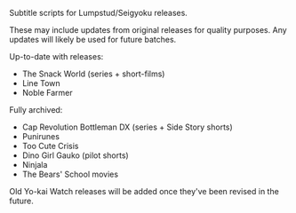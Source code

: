 Subtitle scripts for Lumpstud/Seigyoku releases.

These may include updates from original releases for quality purposes. Any updates will likely be used for future batches.

Up-to-date with releases:
- The Snack World (series + short-films)
- Line Town
- Noble Farmer

Fully archived:
- Cap Revolution Bottleman DX (series + Side Story shorts)
- Punirunes
- Too Cute Crisis
- Dino Girl Gauko (pilot shorts)
- Ninjala
- The Bears' School movies

Old Yo-kai Watch releases will be added once they've been revised in the future.
